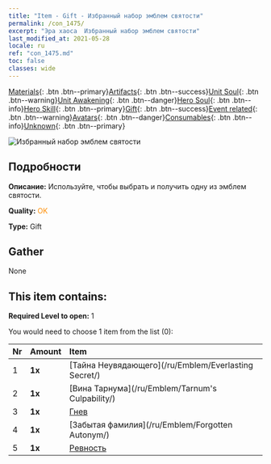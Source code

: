 ```yaml
---
title: "Item - Gift - Избранный набор эмблем святости"
permalink: /con_1475/
excerpt: "Эра хаоса  Избранный набор эмблем святости"
last_modified_at: 2021-05-28
locale: ru
ref: "con_1475.md"
toc: false
classes: wide
---
```

 [Materials](/ItemsRU/){: .btn .btn--primary}[Artifacts](/ItemsRU/Artifacts/){: .btn .btn--success}[Unit Soul](/ItemsRU/UnitSoul/){: .btn .btn--warning}[Unit Awakening](/ItemsRU/UnitAwakening/){: .btn .btn--danger}[Hero Soul](/ItemsRU/HeroSoul/){: .btn .btn--info}[Hero Skill](/ItemsRU/HeroSkill/){: .btn .btn--primary}[Gift](/ItemsRU/Gift/){: .btn .btn--success}[Event related](/ItemsRU/Events/){: .btn .btn--warning}[Avatars](/ItemsRU/Avatars/){: .btn .btn--danger}[Consumables](/ItemsRU/Consumables/){: .btn .btn--info}[Unknown](/ItemsRU/Unknown/){: .btn .btn--primary}

 ![Избранный набор эмблем святости](/images/t/i_907089.png)

## Подробности
 **Описание:** Используйте, чтобы выбрать и получить одну из эмблем святости.

 **Quality:** <span style="color: #FF8C00">OK</span>

 **Type:** Gift

## Gather

  None

## This item contains:

 **Required Level to open:** 1

 You would need to choose 1 item from the list (0):

  | Nr | Amount |     Item    |
  |:---|:-------|:------------|
  | 1 |  **1x** | [Тайна Неувядающего](/ru/Emblem/Everlasting Secret/) |  | 
  | 2 |  **1x** | [Вина Тарнума](/ru/Emblem/Tarnum's Culpability/) |  | 
  | 3 |  **1x** | [Гнев](/ru/Emblem/Anger/) |  | 
  | 4 |  **1x** | [Забытая фамилия](/ru/Emblem/Forgotten Autonym/) |  | 
  | 5 |  **1x** | [Ревность](/ru/Emblem/Jealousy/) |  | 
